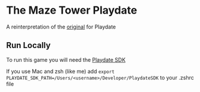 # The Maze Tower Playdate

A reinterpretation of the [original](https://github.com/jscarpelli3/Jon-Scarpelli_The-Maze-Tower) for Playdate

## Run Locally

To run this game you will need the [Playdate SDK](https://play.date/dev/)

If you use Mac and zsh (like me) add `export PLAYDATE_SDK_PATH=/Users/<username>/Developer/PlaydateSDK` to your .zshrc file
